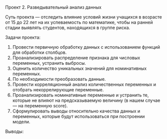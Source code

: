 Проект 2. Разведывательный анализ данных

Суть проекта — отследить влияние условий жизни учащихся в возрасте от 15 до 22 лет на их успеваемость по математике, чтобы на ранней стадии выявлять студентов, находящихся в группе риска.

Задачи проекта:
1. Провести первичную обработку данных с использованием функций для обработки столбцов.
2. Проанализировать распределение признака для числовых переменных, устранить выбросы.
3. Оценить количество уникальных значений для номинативных переменных.
4. По необходимости преобразовать данные.
5. Провести корреляционный анализ количественных переменных и отобрать некоррелирующие переменные.
6. Проанализировать номинативные переменные и устранить те, которые не влияют на предсказываемую величину (в нашем случае — на переменную score).
7. Сформулировать выводы относительно качества данных и переменных, которые будут использоваться при построении модели.

Выводы:
